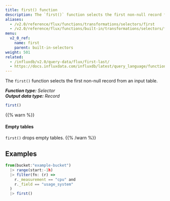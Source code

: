 ```yaml
---
title: first() function
description: The `first()` function selects the first non-null record from an input table.
aliases:
  - /v2.0/reference/flux/functions/transformations/selectors/first
  - /v2.0/reference/flux/functions/built-in/transformations/selectors/first/
menu:
  v2_0_ref:
    name: first
    parent: built-in-selectors
weight: 501
related:
  - /influxdb/v2.0/query-data/flux/first-last/
  - https://docs.influxdata.com/influxdb/latest/query_language/functions/#first, InfluxQL – FIRST()
---
```


The `first()` function selects the first non-null record from an input table.

_**Function type:** Selector_  
_**Output data type:** Record_

```js
first()
```

{{% warn %}}
#### Empty tables
`first()` drops empty tables.
{{% /warn %}}

## Examples
```js
from(bucket:"example-bucket")
  |> range(start:-1h)
  |> filter(fn: (r) =>
    r._measurement == "cpu" and
    r._field == "usage_system"
  )
  |> first()
```
